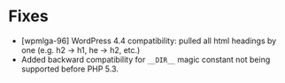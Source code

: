 # Fixes
* [wpmlga-96] WordPress 4.4 compatibility: pulled all html headings by one (e.g. h2 -> h1, he -> h2, etc.)
* Added backward compatibility for `__DIR__` magic constant not being supported before PHP 5.3.